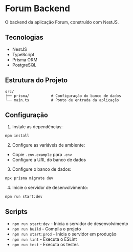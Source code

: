 # Forum Backend

O backend da aplicação Forum, construído com NestJS.

## Tecnologias

- NestJS
- TypeScript
- Prisma ORM
- PostgreSQL

## Estrutura do Projeto

```
src/
├── prisma/          # Configuração do banco de dados
└── main.ts          # Ponto de entrada da aplicação
```

## Configuração

1. Instale as dependências:
```bash
npm install
```

2. Configure as variáveis de ambiente:
- Copie `.env.example` para `.env`
- Configure a URL do banco de dados

3. Configure o banco de dados:
```bash
npx prisma migrate dev
```

4. Inicie o servidor de desenvolvimento:
```bash
npm run start:dev
```

## Scripts

- `npm run start:dev` - Inicia o servidor de desenvolvimento
- `npm run build` - Compila o projeto
- `npm run start:prod` - Inicia o servidor em produção
- `npm run lint` - Executa o ESLint
- `npm run test` - Executa os testes